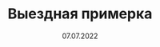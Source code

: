 ---
title: "Выездная примерка"
date: 07.07.2022
price: "может входить в стоимость"
layout: portfolio
post_image: "assets/images/zhmayeva/zhmayeva_atelier_vyezdnaya_primerka1.jpg"
header_image: "assets/images/banner_14.jpg"
address: field_fitting
tags: "Выездная примерка"
texts: "Мы стараемся быть мобильными, так как головокружащий темп 
мегаполиса не всегда позволяет приехать к нам. Поэтому можем снять 
мерки или провести примерку у Вас на дому или на работе, в удобное для Вас время.
</br>
Выездная примерка, в приделах МКАД — совершенно бесплатна, для постоянных клиентов!
</br>
Первый выезд для снятия мерок, в приделах МКАД — 2000
</br>
Выезд за пределы МКАД — 3500"
---